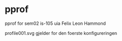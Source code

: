 # pprof
pprof for sem02 is-105 uia
Felix Leon Hammond

profile001.svg gjelder for den foerste konfigureringen

